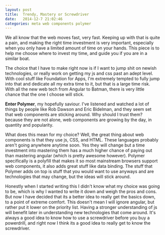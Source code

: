 ```yaml
---
layout: post
title:  Trendy, Mastery or Screwdriver
date:   2014-12-7 21:02:46
categories: meta web components polymer
---
```


We all know that the web moves fast, very fast. Keeping up with that is quite a pain, and making the right time investment is very important, especially when you only have a limited amount of time on your hands. This piece is to help me choose where to invest my time, and guide you if you are in a similar boat.

The choice that I have to make right now is if I want to jump shit on newish technologies, or really work on getting my js and css past an adept level. With cool stuff like Foundation for Apps, I'm extremely tempted to fully jump into that and dedicate all my extra time to it, but that is a large time risk. With all the new web tech from Angular to Batman, there is very little chance that the one I choose will stick.

**Enter Polymer**, my hopefully saviour. I've listened and watched a lot of things by people like Rob Dawson and Eric Bidelman, and they seem set that web components are sticking around. Why should I trust them? because they are not alone, web components are growing by the day, in quantity and popularity. 

What does this mean for my choice? Well, the great thing about web components is that they use js, CSS, and HTML. These languages probably aren't going anywhere anytime soon. Yes they will change but a time investment into mastering them has a much higher chance of paying out than mastering angular (which is pretty awesome however). Polymer specifically is a polyfill that makes it so most mainstream browsers support web components, it also adds great stuff like data binding. The stuff that Polymer adds on top is stuff that you would want to use anyways and are technologies that may change, but the ideas will stick around.

Honestly when I started writing this I didn't know what my choice was going to be, which is why I wanted to write it down and weigh the pros and cons. But now I have decided that its a better idea to really get the basics down, to a point of extreme comfort. This doesn't mean I will ignore angular, but rather put it lower on the priority list. Having a stronger understanding of js will benefit later in understanding new technologies that come around. It's always a good idea to know how to use a screwdriver before you buy a powerdrill, and right now I think its a good idea to really get to know the screwdriver.